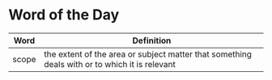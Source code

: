 # Word of the Day

|Word|Definition|
|---|---|
|scope|the extent of the area or subject matter that something deals with or to which it is relevant|